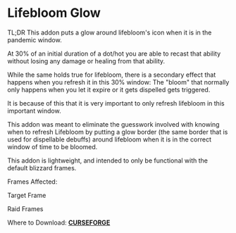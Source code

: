 # Lifebloom Glow

TL;DR This addon puts a glow around lifebloom's icon when it is in the pandemic window.

At 30% of an initial duration of a dot/hot you are able to recast that ability without losing any damage or healing from that ability.

While the same holds true for lifebloom, there is a secondary effect that happens when you refresh it in this 30% window: The "bloom" that normally only happens when you let it expire or it gets dispelled gets triggered.

It is because of this that it is very important to only refresh lifebloom in this important window.

This addon was meant to eliminate the guesswork involved with knowing when to refresh Lifebloom by putting a glow border (the same border that is used for dispellable debuffs) around lifebloom when it is in the correct window of time to be bloomed.

This addon is lightweight, and intended to only be functional with the default blizzard frames.

Frames Affected:

Target Frame

Raid Frames

Where to Download: **[CURSEFORGE](https://www.curseforge.com/wow/addons/lifebloom-glow)**
